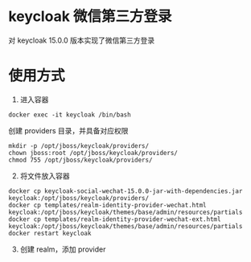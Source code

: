 # keycloak 微信第三方登录

对 keycloak 15.0.0 版本实现了微信第三方登录

# 使用方式

1. 进入容器

```shell
docker exec -it keycloak /bin/bash
```

创建 providers 目录，并具备对应权限
```shell
mkdir -p /opt/jboss/keycloak/providers/
chown jboss:root /opt/jboss/keycloak/providers/
chmod 755 /opt/jboss/keycloak/providers/
```

2. 将文件放入容器

```shell
docker cp keycloak-social-wechat-15.0.0-jar-with-dependencies.jar keycloak:/opt/jboss/keycloak/providers/
docker cp templates/realm-identity-provider-wechat.html keycloak:/opt/jboss/keycloak/themes/base/admin/resources/partials
docker cp templates/realm-identity-provider-wechat-ext.html keycloak:/opt/jboss/keycloak/themes/base/admin/resources/partials
docker restart keycloak
```

3. 创建 realm，添加 provider

